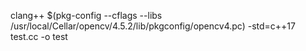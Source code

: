 clang++ $(pkg-config --cflags --libs /usr/local/Cellar/opencv/4.5.2/lib/pkgconfig/opencv4.pc) -std=c++17  test.cc -o test